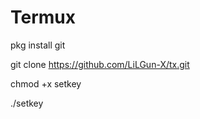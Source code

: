 # Termux
pkg install git 


git clone https://github.com/LiLGun-X/tx.git

chmod +x setkey

./setkey
